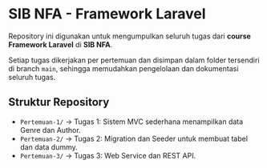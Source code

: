 # SIB NFA - Framework Laravel

Repository ini digunakan untuk mengumpulkan seluruh tugas dari **course Framework Laravel** di **SIB NFA**.  

Setiap tugas dikerjakan per pertemuan dan disimpan dalam folder tersendiri di branch `main`, sehingga memudahkan pengelolaan dan dokumentasi seluruh tugas.

## Struktur Repository

- `Pertemuan-1/` → Tugas 1: Sistem MVC sederhana menampilkan data Genre dan Author.
- `Pertemuan-2/` → Tugas 2: Migration dan Seeder untuk membuat tabel dan data dummy.
- `Pertemuan-3/` → Tugas 3: Web Service dan REST API.